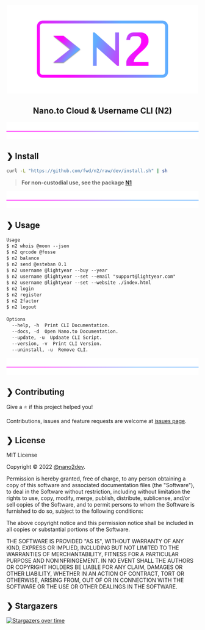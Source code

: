<p align="center">
  <img src="https://github.com/fwd/n2/raw/master/.github/banner.png" alt="Prompts" width="500" />
</p>

<h2 align="center">Nano.to Cloud & Username CLI (N2)</h2>

![line](https://github.com/fwd/n2/raw/master/.github/line.png)

## ❯ Install

```bash
curl -L "https://github.com/fwd/n2/raw/dev/install.sh" | sh
```

> **For non-custodial use, see the package [N1](https://github.com/fwd/n1)**

![line](https://github.com/fwd/n2/raw/master/.github/line.png)

## ❯ Usage

```
Usage
$ n2 whois @moon --json
$ n2 qrcode @fosse
$ n2 balance
$ n2 send @esteban 0.1
$ n2 username @lightyear --buy --year
$ n2 username @lightyear --set --email "support@lightyear.com"
$ n2 username @lightyear --set --website ./index.html
$ n2 login
$ n2 register 
$ n2 2factor
$ n2 logout

Options
  --help, -h  Print CLI Documentation.
  --docs, -d  Open Nano.to Documentation.
  --update, -u  Updaate CLI Script.
  --version, -v  Print CLI Version.
  --uninstall, -u  Remove CLI.
```

![line](https://github.com/fwd/n2/raw/master/.github/line.png)

## ❯ Contributing

Give a ⭐️ if this project helped you!

Contributions, issues and feature requests are welcome at [issues page](https://github.com/fwd/n2/issues).

## ❯ License

MIT License

Copyright © 2022 [@nano2dev](https://twitter.com/nano2dev).

Permission is hereby granted, free of charge, to any person obtaining a copy
of this software and associated documentation files (the "Software"), to deal
in the Software without restriction, including without limitation the rights
to use, copy, modify, merge, publish, distribute, sublicense, and/or sell
copies of the Software, and to permit persons to whom the Software is
furnished to do so, subject to the following conditions:

The above copyright notice and this permission notice shall be included in all
copies or substantial portions of the Software.

THE SOFTWARE IS PROVIDED "AS IS", WITHOUT WARRANTY OF ANY KIND, EXPRESS OR
IMPLIED, INCLUDING BUT NOT LIMITED TO THE WARRANTIES OF MERCHANTABILITY,
FITNESS FOR A PARTICULAR PURPOSE AND NONINFRINGEMENT. IN NO EVENT SHALL THE
AUTHORS OR COPYRIGHT HOLDERS BE LIABLE FOR ANY CLAIM, DAMAGES OR OTHER
LIABILITY, WHETHER IN AN ACTION OF CONTRACT, TORT OR OTHERWISE, ARISING FROM,
OUT OF OR IN CONNECTION WITH THE SOFTWARE OR THE USE OR OTHER DEALINGS IN THE
SOFTWARE.

## ❯ Stargazers

[![Stargazers over time](https://starchart.cc/fwd/n2.svg)](https://github.com/fwd/n2)
